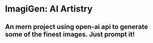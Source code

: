 # ImagiGen: AI Artistry

## An mern project using open-ai api to generate some of the finest images. Just prompt it!